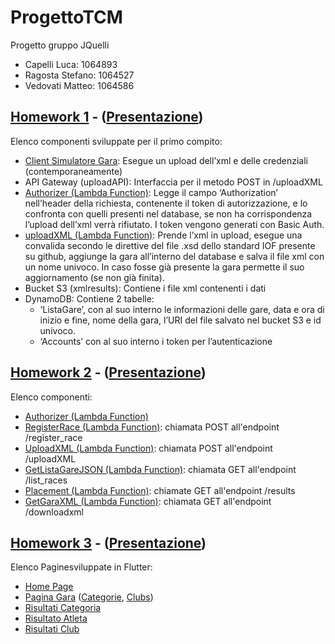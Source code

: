 # ProgettoTCM
Progetto gruppo JQuelli
- Capelli Luca: 1064893
- Ragosta Stefano: 1064527
- Vedovati Matteo: 1064586

## [Homework 1](Homework%201) - ([Presentazione](Homework%201/JQuelli%20-%20Presentazione%201%20AWS.pdf))
Elenco componenti sviluppate per il primo compito:
- [Client Simulatore Gara](Homework%201/codice/SimulatoreGara/client.html): Esegue un upload dell’xml e delle credenziali (contemporaneamente)
- API Gateway (uploadAPI): Interfaccia per il metodo POST in /uploadXML
- [Authorizer (Lambda Function)](Homework%201/codice/lambda/authorizer.py): Legge il campo ‘Authorization’ nell’header della richiesta, contenente il token di autorizzazione, e lo confronta con quelli presenti nel database, se non ha corrispondenza l’upload dell’xml verrà rifiutato. I token vengono generati con Basic Auth.
- [uploadXML (Lambda Function)](Homework%201/codice/lambda/uploadXML.py): Prende l’xml in upload, esegue una convalida secondo le direttive del file .xsd dello standard IOF presente su github, aggiunge la gara all’interno del database e salva il file xml con un nome univoco. In caso fosse già presente la gara permette il suo aggiornamento (se non già finita).
- Bucket S3 (xmlresults): Contiene i file xml contenenti i dati
- DynamoDB: Contiene 2 tabelle:
  + ‘ListaGare’, con al suo interno le informazioni delle gare, data e ora di inizio e fine, nome della gara, l’URI del file salvato nel bucket S3 e id univoco.
  + ‘Accounts’ con al suo interno i token per l’autenticazione

## [Homework 2](Homework%202) - ([Presentazione](Homework%202/JQuelli%20-%20Presentazione%202%20AWS.pdf))
Elenco componenti:
- [Authorizer (Lambda Function)](Homework%202/codice/lambda/authorizer.py)
- [RegisterRace (Lambda Function)](Homework%202/codice/lambda/registerRace.py): chiamata POST all'endpoint /register_race
- [UploadXML (Lambda Function)](Homework%202/codice/lambda/uploadXML.py): chiamata POST all'endpoint /uploadXML
- [GetListaGareJSON (Lambda Function)](Homework%202/codice/lambda/getListaGareJSON.py): chiamata GET all'endpoint /list_races
- [Placement (Lambda Function)](Homework%202/codice/lambda/placement.py): chiamate GET all'endpoint /results
- [GetGaraXML (Lambda Function)](Homework%202/codice/lambda/getGaraXML.py): chiamata GET all'endpoint /downloadxml

## [Homework 3](homework%203) - ([Presentazione](homework%203/JQuelli_-_Presentazione_3_Flutter.pdf))
Elenco Paginesviluppate in Flutter:
- [Home Page](homework%203/codice/flutter/lib/main.dart)
- [Pagina Gara](homework%203/codice/flutter/lib/event.dart) ([Categorie](homework%203/codice/flutter/lib/categories.dart), [Clubs](homework%203/codice/flutter/lib/clubs.dart))
- [Risultati Categoria](homework%203/codice/flutter/lib/categoriesResults.dart)
- [Risultato Atleta](homework%203/codice/flutter/lib/psplits.dart)
- [Risultati Club](homework%203/codice/flutter/lib/clubResults.dart)



